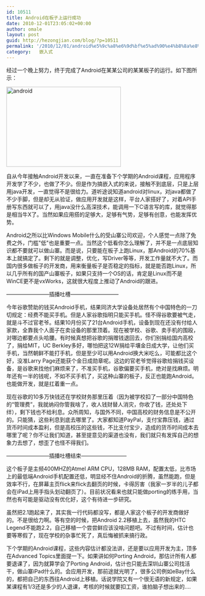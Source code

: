 ```yaml
---
id: 10511
title: Android在板子上运行成功
date: 2010-12-01T23:05:02+00:00
author: omale
layout: post
guid: http://hezongjian.com/blog/?p=10511
permalink: '/2010/12/01/android%e5%9c%a8%e6%9d%bf%e5%ad%90%e4%b8%8a%e8%bf%90%e8%a1%8c%e6%88%90%e5%8a%9f/'
category:   嵌入式  
---
```

经过一个晚上努力，终于完成了Android在某某公司的某某板子的运行。如下图所示：

[<img class="aligncenter size-medium wp-image-10512" height="209" src="/uploads/2010/12/android-300x209.jpg" title="android" width="300"  />](/uploads/2010/12/android.jpg)

自从今年接触Android开发以来，一直在准备下个学期的Android课程，应用程序开发学了不少，也做了不少。但是作为搞嵌入式的来说，接触不到底层，只是上层用java开发，一直觉得不是很给力。道听途说知道android对linux，对java都做了不少手脚，但是却无从验证，做应用开发就是这样，平台人家搭好了，对着API手册写东西就可以了，用java没什么高深技术，能调用一下C语言写的库，就觉得那是相当牛X了。当然如果应用搭的足够大，足够有气势，足够有创意，也能发挥优势。

Android之所以比Windows Mobile什么的受山寨公司欢迎，个人感觉一点除了免费之外，门槛"低"也是重要一点。当然这个低看你怎么理解了，并不是一点底层知识都不要就可以做山寨。而是说，只要能在板子上跑Linux，那Android的70%基本上就搞定了。剩下的就是调整，优化，写Driver等等，开发工作量就不大了。而国内很多做板子的开发商，用来衡量板子是否稳定的指标，就是能否跑Linux，所以几乎所有的国产山寨板子，如果只支持一个OS的话，肯定是Linux而不是WinCE更不是vxWorks，这就很大程度上推动了Android的跟进。

&#8212;&#8212;&#8212;&#8212;&#8212;&#8212;&#8212;&#8212;插播吐槽&#8212;&#8212;&#8212;&#8212;&#8212;&#8212;&#8212;&#8212;&#8212;

今年谷歌赞助的钱买Android手机，结果同济大学设备处居然有个中国特色的一刀切规定：经费不能买手机。但是人家谷歌指明只能买手机。怪不得谷歌要被气走，就是斗不过官老爷。结果10月份买了21台Android手机，设备到现在还没有付给人家款，全靠我个人面子在卖设备的那里顶着。现在被学校、谷歌、卖手机的围殴，对哪边都要点头哈腰。有时候真想把谷歌的捐赠钱退回去，你们别捐给国内高校了，捐给MIT，UC Berkley多好，哪怕把这12W捐给平壤金日成大学，让他们买手机，当然朝鲜不能打手机，但是至少可以用Android换大米吃么，可能都比这个好，没准Larry Page还能获个金日成勋章呢。这边的官老爷觉得谷歌给捐钱买设备，是谷歌来找他们麻烦来了，不准买手机，谷歌偏要买手机，绝对是找麻烦。明年还有一半的钱呢，不如不买手机了，买这种山寨的板子，反正也能跑Android。也能做开发，就是扛着重一点。

现在谷歌的10多万快钱还在学校财务那里压着（因为被学校扣了一部分中国特色的&ldquo;管理费&rdquo;，我就纳闷你管我啥了，收人钱财替人消灾，你收了钱，还处处下绊），剩下钱也不给利息。众所周知，与国外不同，中国高校的财务信息是不公开的。只能猜，这些利息到底去哪里了。大家都知道PayPal，支付宝靠压钱，通过货币时间成本盈利，但是高校压的这些钱，不比支付宝少，造成的货币时间成本去哪里了呢？你不让我们知道，甚至提意见的渠道也没有，我们就只有发挥自己的想象力去想了，想歪了也怪不得我们。

&#8212;&#8212;&#8212;&#8212;&#8212;&#8212;&#8212;&#8212;插播吐槽结束&#8212;&#8212;&#8212;&#8212;&#8212;&#8212;&#8212;&#8212;&#8211;

这个板子是主频400MHZ的Atmel ARM CPU，128MB RAM，配置太低，比市场上的最低端Android手机配置还低，明显经不住Android的折腾，虽然能跑，但是效率不行，在屏幕主页flick来flick去翻页的时候，卡得厉害（我家一岁半的儿子都会在iPad上用手指头划动翻页了）。目前状况看来也就只能做porting的练手用，当然也有可能是驱动没有优化好，这个有待进一步研究。

虽然把2.1跑起来了，其实我一行代码都没写，都是人家这个板子的开发商做好的。不是很给力啊。等有空的时候，把Android 2.2移植上去，虽然我的HTC Legend不能跑2.2，自己移植一个尝尝鲜应该没啥问题吧。不过有时间，估计也要等寒假了，现在学校的杂事忙死了，真后悔被抓来搞行政。

下个学期的Android课程，这些内容估计都没法讲，还是要以应用开发为主，顶多在Advanced Topics里面提一下。如果讲如何Porting Android，那估计所有人都要退课了，因为就算学会了Porting Android，估计也只能去深圳山寨公司找活干，做山寨iPad什么的。会应用开发，那前途就光明了，很多公司例如eBay什么的，都把自己的东西往Android上移植。话说学院又有一个很无语的新规定，如果某课程有1/3还是多少的人退课，考核的时候就要扣工资，谁拍脑子想出来的&#8230;.
